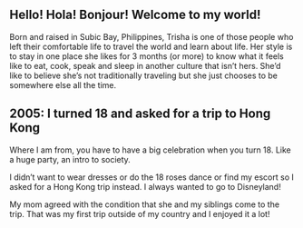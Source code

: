  ## Hello! Hola! Bonjour! Welcome to my world!
Born and raised in Subic Bay, Philippines, 
Trisha is one of those people who left their comfortable life to travel the world and learn about life. 
Her style is to stay in one place she likes for 3 months (or more) to know what it feels like to eat, cook, speak and sleep in another culture that isn’t hers. 
She’d like to believe she’s not traditionally traveling but she just chooses to be somewhere else all the time.

## 2005: I turned 18 and asked for a trip to Hong Kong
Where I am from, you have to have a big celebration when you turn 18. Like a huge party, an intro to society.

I didn’t want to wear dresses or do the 18 roses dance or find my escort so I asked for a Hong Kong trip instead. I always wanted to go to Disneyland!

My mom agreed with the condition that she and my siblings come to the trip. That was my first trip outside of my country and I enjoyed it a lot!
